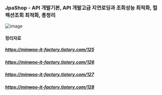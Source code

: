 ### JpaShop - API 개발기본, API 개발고급 지연로딩과 조회성능 최적화, 컬렉션조회 최적화, 총정리

![image](https://user-images.githubusercontent.com/79193811/213066594-c17b4569-7fa2-4259-8521-d035fda17516.png)

#### 정리자료

##### https://minwoo-it-factory.tistory.com/125

##### https://minwoo-it-factory.tistory.com/126

##### https://minwoo-it-factory.tistory.com/127

##### https://minwoo-it-factory.tistory.com/128
